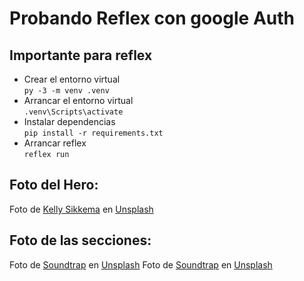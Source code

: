 # Probando Reflex con google Auth

## Importante para reflex
- Crear el entorno virtual  
  ```py -3 -m venv .venv```
- Arrancar el entorno virtual  
```.venv\Scripts\activate```
- Instalar dependencias  
```pip install -r requirements.txt```  
- Arrancar reflex  
```reflex run```

## Foto del Hero:
Foto de [Kelly Sikkema](https://unsplash.com/es/@kellysikkema?utm_content=creditCopyText&utm_medium=referral&utm_source=unsplash) en [Unsplash](https://unsplash.com/es/fotos/auriculares-negros-sobre-papel-blanco-de-impresora-HwU5H9Y6aL8?utm_content=creditCopyText&utm_medium=referral&utm_source=unsplash)
## Foto de las secciones:
Foto de [Soundtrap](https://unsplash.com/@soundtrap?utm_content=creditCopyText&utm_medium=referral&utm_source=unsplash) en [Unsplash](https://unsplash.com/photos/person-playing-black-and-white-piano-V7z8MGbfF5Q?utm_content=creditCopyText&utm_medium=referral&utm_source=unsplash)
Foto de [Soundtrap](https://unsplash.com/@soundtrap?utm_content=creditCopyText&utm_medium=referral&utm_source=unsplash) en [Unsplash](https://unsplash.com/photos/woman-in-gray-long-sleeve-shirt-using-macbook-pro-C-2Wky-LT7k?utm_content=creditCopyText&utm_medium=referral&utm_source=unsplash)
  
  
